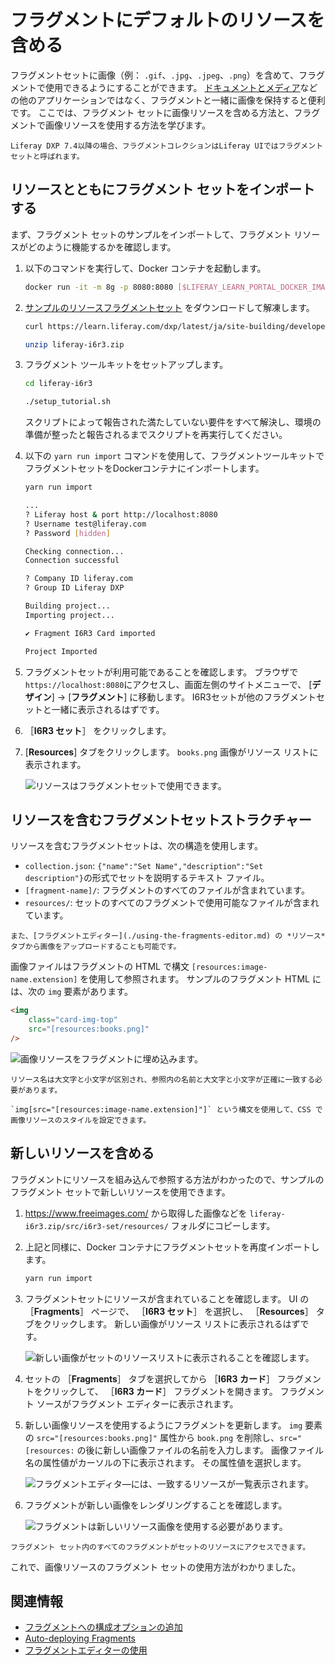 # フラグメントにデフォルトのリソースを含める

フラグメントセットに画像（例： `.gif`、`.jpg`、`.jpeg`、`.png`）を含めて、フラグメントで使用できるようにすることができます。 [ドキュメントとメディア](../../../content-authoring-and-management/documents-and-media/documents-and-media-overview.md)などの他のアプリケーションではなく、フラグメントと一緒に画像を保持すると便利です。 ここでは、フラグメント セットに画像リソースを含める方法と、フラグメントで画像リソースを使用する方法を学びます。

```{note}
Liferay DXP 7.4以降の場合、フラグメントコレクションはLiferay UIではフラグメントセットと呼ばれます。
```

<a name="import-a-fragment-set-with-resources" />

## リソースとともにフラグメント セットをインポートする

まず、フラグメント セットのサンプルをインポートして、フラグメント リソースがどのように機能するかを確認します。

1. 以下のコマンドを実行して、Docker コンテナを起動します。

    ```bash
    docker run -it -m 8g -p 8080:8080 [$LIFERAY_LEARN_PORTAL_DOCKER_IMAGE$]
    ```

1. [サンプルのリソースフラグメントセット](https://learn.liferay.com/dxp/latest/ja/site-building/developer-guide/developing-page-fragments/liferay-i6r3.zip) をダウンロードして解凍します。

    ```bash
    curl https://learn.liferay.com/dxp/latest/ja/site-building/developer-guide/developing-page-fragments/liferay-i6r3.zip -O
    ```

    ```bash
    unzip liferay-i6r3.zip
    ```

1. フラグメント ツールキットをセットアップします。

    ```bash
    cd liferay-i6r3
    ```

    ```bash
    ./setup_tutorial.sh
    ```


    スクリプトによって報告された満たしていない要件をすべて解決し、環境の準備が整ったと報告されるまでスクリプトを再実行してください。

1. 以下の `yarn run import` コマンドを使用して、フラグメントツールキットでフラグメントセットをDockerコンテナにインポートします。

    ```bash
    yarn run import

    ...
    ? Liferay host & port http://localhost:8080
    ? Username test@liferay.com
    ? Password [hidden]

    Checking connection...
    Connection successful

    ? Company ID liferay.com
    ? Group ID Liferay DXP

    Building project...
    Importing project...

    ✔ Fragment I6R3 Card imported

    Project Imported
    ```

1. フラグメントセットが利用可能であることを確認します。 ブラウザで`https://localhost:8080`にアクセスし、画面左側のサイトメニューで、 [**デザイン**] &rarr; [**フラグメント**] に移動します。 I6R3セットが他のフラグメントセットと一緒に表示されるはずです。

1. ［**I6R3 セット**］ をクリックします。

1. [**Resources**] タブをクリックします。 `books.png` 画像がリソース リストに表示されます。

    ![リソースはフラグメントセットで使用できます。](./including-default-resources-with-fragments/images/01.png)

<a name="fragment-set-structure-with-resources" />

## リソースを含むフラグメントセットストラクチャー

リソースを含むフラグメントセットは、次の構造を使用します。

* `collection.json`: `{"name":"Set Name","description":"Set description"}`の形式でセットを説明するテキスト ファイル。
* `[fragment-name]/`: フラグメントのすべてのファイルが含まれています。
* `resources/`: セットのすべてのフラグメントで使用可能なファイルが含まれています。

```{tip}
また、[フラグメントエディター](./using-the-fragments-editor.md) の *リソース* タブから画像をアップロードすることも可能です。
```

画像ファイルはフラグメントの HTML で構文 `[resources:image-name.extension]` を使用して参照されます。 サンプルのフラグメント HTML には、次の `img` 要素があります。

```html
<img
    class="card-img-top"
    src="[resources:books.png]"
/>
```

![画像リソースをフラグメントに埋め込みます。](./including-default-resources-with-fragments/images/02.png)

```{note}
リソース名は大文字と小文字が区別され、参照内の名前と大文字と小文字が正確に一致する必要があります。
```

```{tip}
`img[src="[resources:image-name.extension]"]` という構文を使用して、CSS で画像リソースのスタイルを設定できます。
```

<a name="include-a-new-resource" />

## 新しいリソースを含める

フラグメントにリソースを組み込んで参照する方法がわかったので、サンプルのフラグメント セットで新しいリソースを使用できます。

1. <https://www.freeimages.com/> から取得した画像などを `liferay-i6r3.zip/src/i6r3-set/resources/` フォルダにコピーします。

1. 上記と同様に、Docker コンテナにフラグメントセットを再度インポートします。

    ```bash
    yarn run import
    ```

1. フラグメントセットにリソースが含まれていることを確認します。 UI の ［**Fragments**］ ページで、 ［**I6R3 セット**］ を選択し、 ［**Resources**］ タブをクリックします。 新しい画像がリソース リストに表示されるはずです。

    ![新しい画像がセットのリソースリストに表示されることを確認します。](./including-default-resources-with-fragments/images/03.png)

1. セットの ［**Fragments**］ タブを選択してから ［**I6R3 カード**］ フラグメントをクリックして、 ［**I6R3 カード**］ フラグメントを開きます。 フラグメント ソースがフラグメント エディターに表示されます。

1. 新しい画像リソースを使用するようにフラグメントを更新します。 `img` 要素の `src="[resources:books.png]"` 属性から `book.png` を削除し、`src="[resources:` の後に新しい画像ファイルの名前を入力します。 画像ファイル名の属性値がカーソルの下に表示されます。 その属性値を選択します。

    ![フラグメントエディタ―には、一致するリソースが一覧表示されます。](./including-default-resources-with-fragments/images/04.png)

1. フラグメントが新しい画像をレンダリングすることを確認します。

    ![フラグメントは新しいリソース画像を使用する必要があります。](./including-default-resources-with-fragments/images/05.png)

```{note}
フラグメント セット内のすべてのフラグメントがセットのリソースにアクセスできます。
```

これで、画像リソースのフラグメント セットの使用方法がわかりました。

<a name="related-information" />

## 関連情報

* [フラグメントへの構成オプションの追加](./adding-configuration-options-to-fragments.md)
* [Auto-deploying Fragments](./auto-deploying-fragments.md)
* [フラグメントエディターの使用](./using-the-fragments-editor.md)

